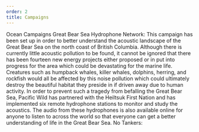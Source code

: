 ```yaml
---
order: 2
title: Campaigns
---
```

Ocean Campaigns
Great Bear Sea Hydrophone Network:
This campaign has been set up in order to better understand the acoustic landscape of the Great Bear Sea on the north coast of British Columbia. Although there is currently little acoustic pollution to be found, it cannot be ignored that there has been fourteen new energy projects either proposed or in put into progress for the area which could be devastating for the marine life. Creatures such as humpback whales, killer whales, dolphins, herring, and rockfish would all be affected by this noise pollution which could ultimately destroy the beautiful habitat they preside in if driven away due to human activity. In order to prevent such a tragedy from befalling the Great Bear Sea, Pacific Wild has partnered with the Heiltsuk First Nation and has implemented six remote hydrophone stations to monitor and study the acoustics. The audio from these hydrophones is also available online for anyone to listen to across the world so that everyone can get a better understanding of life in the Great Bear Sea.
No Tankers:
